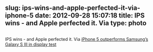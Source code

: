 slug: ips-wins-and-apple-perfected-it-via-iphone-5
date: 2012-09-28 15:07:18
title: IPS wins - and Apple perfected it. Via 
type: photo
---

<a href="http://appleinsider.com/articles/12/09/24/iphone_5_outperforms_samsungs_galaxy_s_iii_in_display_test"><img src="{{@asset.url swerner/tumblr/2012-09-28-ips-wins-and-apple-perfected-it-via-iphone-5-1d0da50db5.jpeg}}" alt=""/></a>

IPS wins - and Apple perfected it. Via [iPhone 5 outperforms Samsung’s Galaxy S III in display test](http://appleinsider.com/articles/12/09/24/iphone_5_outperforms_samsungs_galaxy_s_iii_in_display_test)
